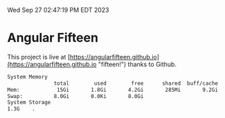 Wed Sep 27 02:47:19 PM EDT 2023

# Angular Fifteen


This project is live at [https://angularfifteen.github.io](https://angularfifteen.github.io "fifteen!") thanks to Github.

```bash
System Memory
               total        used        free      shared  buff/cache   available
Mem:            15Gi       1.8Gi       4.2Gi       285Mi       9.2Gi        12Gi
Swap:          8.0Gi       0.0Ki       8.0Gi
System Storage
1.3G	.
